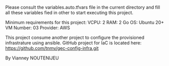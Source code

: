 Please consult the variables.auto.tfvars file in the current directory and fill all these variables fied in other to start executing this project.

Minimum requirements for this project:
VCPU: 2
RAM: 2 Go
OS: Ubuntu 20+
VM Number: 03
Provider: AWS

This project consume another project to configure the provisioned infrastrature using ansible. 
GitHub project for IaC is located here: https://github.com/tnmv/gec-config-infra.git

By Vianney NOUTENIJEU
